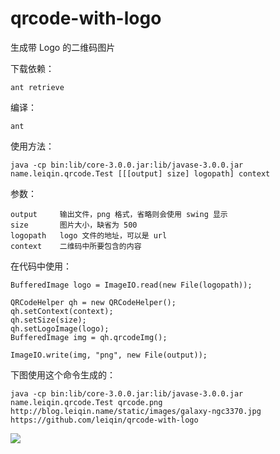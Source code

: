 qrcode-with-logo
===============

生成带 Logo 的二维码图片

下载依赖：

	ant retrieve

编译：

	ant

使用方法：

	java -cp bin:lib/core-3.0.0.jar:lib/javase-3.0.0.jar name.leiqin.qrcode.Test [[[output] size] logopath] context

参数：

	output     输出文件，png 格式，省略则会使用 swing 显示
	size       图片大小，缺省为 500
	logopath   logo 文件的地址，可以是 url
	context    二维码中所要包含的内容

在代码中使用：

	BufferedImage logo = ImageIO.read(new File(logopath));

	QRCodeHelper qh = new QRCodeHelper();
	qh.setContext(context);
	qh.setSize(size);
	qh.setLogoImage(logo);
	BufferedImage img = qh.qrcodeImg();

	ImageIO.write(img, "png", new File(output));

下图使用这个命令生成的：
	
	java -cp bin:lib/core-3.0.0.jar:lib/javase-3.0.0.jar name.leiqin.qrcode.Test qrcode.png http://blog.leiqin.name/static/images/galaxy-ngc3370.jpg  https://github.com/leiqin/qrcode-with-logo

<img src="http://blog.leiqin.name/qrcode-with-logo/images/qrcode.png"/>
